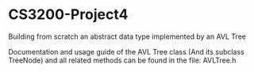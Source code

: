 # CS3200-Project4

Building from scratch an abstract data type implemented by an AVL Tree

Documentation and usage guide of the AVL Tree class (And its subclass TreeNode) and all related methods can be found in the file: AVLTree.h
